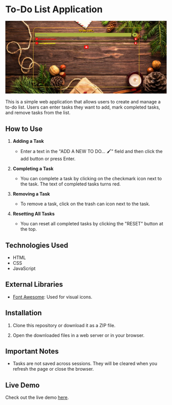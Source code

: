 # To-Do List Application

![To-Do List](./Screenshot_2.jpg)

This is a simple web application that allows users to create and manage a to-do list. Users can enter tasks they want to add, mark completed tasks, and remove tasks from the list.

## How to Use

1. **Adding a Task**
   - Enter a text in the "ADD A NEW TO DO... 🖌" field and then click the add button or press Enter.

2. **Completing a Task**
   - You can complete a task by clicking on the checkmark icon next to the task. The text of completed tasks turns red.

3. **Removing a Task**
   - To remove a task, click on the trash can icon next to the task.

4. **Resetting All Tasks**
   - You can reset all completed tasks by clicking the "RESET" button at the top.

## Technologies Used

- HTML
- CSS
- JavaScript

## External Libraries

- [Font Awesome](https://fontawesome.com/): Used for visual icons.

## Installation

1. Clone this repository or download it as a ZIP file.

2. Open the downloaded files in a web server or in your browser.

## Important Notes

- Tasks are not saved across sessions. They will be cleared when you refresh the page or close the browser.

## Live Demo

Check out the live demo [here](https://to-do-list-wgkl.vercel.app/).
